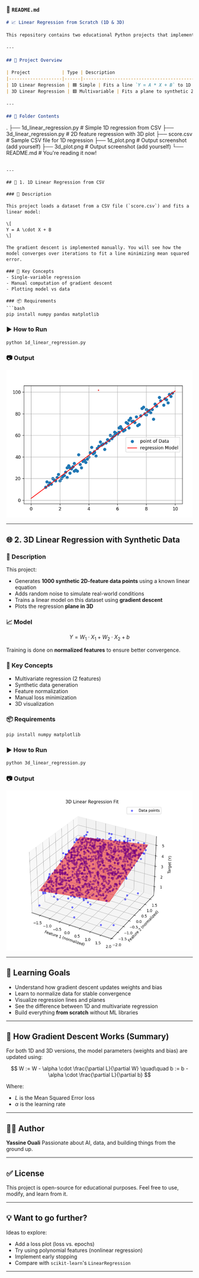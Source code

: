 
### 📄 `README.md`

```markdown
# 📈 Linear Regression from Scratch (1D & 3D)

This repository contains two educational Python projects that implement **Linear Regression from scratch** using **gradient descent**. These examples are fully manual — no external machine learning libraries like `scikit-learn` are used — to help you learn how regression and optimization actually work under the hood.

---

## 📌 Project Overview

| Project            | Type | Description                                      |
|--------------------|------|--------------------------------------------------|
| 1D Linear Regression | 🟦 Simple | Fits a line `Y = A * X + B` to 1D data from a CSV |
| 3D Linear Regression | 🟥 Multivariable | Fits a plane to synthetic 2D-feature data        |

---

## 📁 Folder Contents

```

.
├── 1d\_linear\_regression.py     # Simple 1D regression from CSV
├── 3d\_linear\_regression.py     # 2D feature regression with 3D plot
├── score.csv                   # Sample CSV file for 1D regression
├── 1d\_plot.png                 # Output screenshot (add yourself)
├── 3d\_plot.png                 # Output screenshot (add yourself)
└── README.md                   # You're reading it now!

````

---

## 🚀 1. 1D Linear Regression from CSV

### 📄 Description

This project loads a dataset from a CSV file (`score.csv`) and fits a linear model:

\[
Y = A \cdot X + B
\]

The gradient descent is implemented manually. You will see how the model converges over iterations to fit a line minimizing mean squared error.

### 🧠 Key Concepts
- Single-variable regression
- Manual computation of gradient descent
- Plotting model vs data

### 📦 Requirements
```bash
pip install numpy pandas matplotlib
````

### ▶️ How to Run

```bash
python 1d_linear_regression.py
```

### 📷 Output

![1D Regression Plot](./1d_plot.png)

---

## 🌐 2. 3D Linear Regression with Synthetic Data

### 📄 Description

This project:

* Generates **1000 synthetic 2D-feature data points** using a known linear equation
* Adds random noise to simulate real-world conditions
* Trains a linear model on this dataset using **gradient descent**
* Plots the regression **plane in 3D**

### 📈 Model

$$
Y = W_1 \cdot X_1 + W_2 \cdot X_2 + b
$$

Training is done on **normalized features** to ensure better convergence.

### 🧠 Key Concepts

* Multivariate regression (2 features)
* Synthetic data generation
* Feature normalization
* Manual loss minimization
* 3D visualization

### 📦 Requirements

```bash
pip install numpy matplotlib
```

### ▶️ How to Run

```bash
python 3d_linear_regression.py
```

### 📷 Output

![3D Regression Plot](./3d_plot.png)

---

## 🎯 Learning Goals

* Understand how gradient descent updates weights and bias
* Learn to normalize data for stable convergence
* Visualize regression lines and planes
* See the difference between 1D and multivariate regression
* Build everything **from scratch** without ML libraries

---

## 🧠 How Gradient Descent Works (Summary)

For both 1D and 3D versions, the model parameters (weights and bias) are updated using:

$$
W := W - \alpha \cdot \frac{\partial L}{\partial W}
\quad\quad
b := b - \alpha \cdot \frac{\partial L}{\partial b}
$$

Where:

* $L$ is the Mean Squared Error loss
* $\alpha$ is the learning rate

---

## 🧑‍💻 Author

**Yassine Ouali**
Passionate about AI, data, and building things from the ground up.

---

## ✅ License

This project is open-source for educational purposes. Feel free to use, modify, and learn from it.

---

## 💡 Want to go further?

Ideas to explore:

* Add a loss plot (loss vs. epochs)
* Try using polynomial features (nonlinear regression)
* Implement early stopping
* Compare with `scikit-learn`'s `LinearRegression`

---

```


